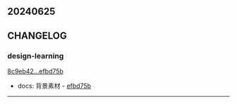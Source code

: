 ## 20240625

## CHANGELOG

### design-learning

[8c9eb42...efbd75b](https://github.com/zhbhun/design-learning/compare/8c9eb42...efbd75b)

* docs: 背景素材 - [efbd75b](https://github.com/zhbhun/design-learning/commit/efbd75b7566ee02015edc84481af84bb328be4cb)

---

